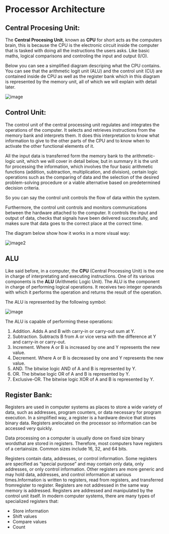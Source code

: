 # Processor Architecture

## Central Procesing Unit:

The **Central Procesing Unit**, known as **CPU** for short acts as the computers brain, this is because the CPU is the electronic circuit inside the computer that is tasked with doing all the instructions the users asks. Like basic 
maths, logical comparisons and controling the input and output (I/O).

Below you can see a simplified diagram descriping what the CPU contains. You can see that the arithmetic logit unit (ALU) and the control unit (CU) are contained inside de CPU as well as the register bank which in this diagram is represented by the memory unit, all of which we will explain with detail later.

![image](https://computersciencewiki.org/images/1/1a/Cpu_diagram.png)

## Control Unit:

The control unit of the central processing unit regulates and integrates the operations of the computer. It selects and retrieves instructions from the memory bank and interprets them. It does this interpretation to know what information to give to the other parts of the CPU and to know when to activate the other functional elements of it.
  
All the input data is transferred form the memory bank to the arithmetic-logic unit, which we will cover in detail below, but in summary it is the unit for processing the information, which involves the four basic arithmetic functions (addition, subtraction, multiplication, and division), certain logic operations such as the comparing of data and the selection of the desired problem-solving procedure or a viable alternative based on predetermined decision criteria.

So you can say the control unit controls the flow of data within the system.

Furthermore, the control unit controls and monitors communications between the hardware attached to the computer. It controls the input and output of data, checks that signals have been delivered successfully, and makes sure that data goes to the correct place at the correct time.

The diagram below show how it works in a more visual way:

![image2](https://www.computerhope.com/jargon/m/machine-cycle.png)

## ALU

Like said before, in a computer, the **CPU** (Central Processing Unit) is the one in charge of interpretating and executing instructions. One of its various components is the **ALU** (Arithmetic Logic Unit). The ALU is the component in charge of performing logical operations. It receives two integer operands with which it performs the operation and returns the result of the operation. 

The ALU is represented by the following symbol:

![image](https://ati.ttu.ee/IAY0340/labs/Tutorials/SystemC/ALU/ALU.png)

The ALU is capable of performing these operations:

1.	Addition. Adds A and B with carry-in or carry-out sum at Y.
2.	Subtraction. Subtracts B from A or vice versa with the difference at Y and carry-in or carry-out.
3.	Increment. Where A or B is increased by one and Y represents the new value.
4.	Decrement. Where A or B is decreased by one and Y represents the new value.
5.	AND. The bitwise logic AND of A and B is represented by Y.
6.	OR. The bitwise logic OR of A and B is represented by Y.
7.	Exclusive-OR. The bitwise logic XOR of A and B is represented by Y.



## Register Bank:
Registers are used in computer systems as places to store a wide variety of data, such  as  addresses,  program  counters,  or  data  necessary  for  program  execution. In a simplified way,  a  register is  a  hardware  device  that  stores  binary  data.  Registers  arelocated on the processor so information can be accessed very quickly. 

Data  processing  on  a  computer  is  usually  done  on  fixed  size  binary  wordsthat are stored in registers. Therefore, most computers have registers of a certainsize.  Common  sizes  include  16,  32,  and  64  bits.  

Registers contain data, addresses, or control information.  Some  registers  are  specified  as  “special  purpose”  and  may  contain only  data,  only  addresses,  or  only  control  information.  Other  registers  are  more generic and may hold data, addresses, and control information at various times.Information is written to registers, read from registers, and transferred fromregister  to  register.  Registers  are  not  addressed  in  the  same  way  memory  is addressed. Registers are addressed and manipulated by the control unit itself. In  modern  computer  systems,  there  are  many  types  of  specialized  registers that:

- Store  information
- Shift  values
- Compare values
- Count
